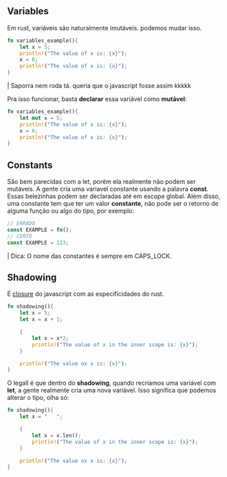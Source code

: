 ## Variables

Em rust, variáveis são naturalmente imutáveis. podemos mudar isso.
```rust
fn variables_example(){
    let x = 5;
    println!("The value of x is: {x}");
    x = 6;
    println!("The value of x is: {x}");
}
```
| Saporra nem roda tá. queria que o javascript fosse assim kkkkk


Pra isso funcionar, basta **declarar** essa variável como **mutável**:
```rust
fn variables_example(){
    let mut x = 5;
    println!("The value of x is: {x}");
    x = 6;
    println!("The value of x is: {x}");
}
```

## Constants

São bem parecidas com a let, porém ela realmente não podem ser mutáveis. 
A gente cria uma variavel constante usando a palavra __const__.
Essas belezinhas podem ser declaradas até em escope global. Além disso,
uma constante tem que ter um valor **constante**, não pode ser o retorno de alguma 
função ou algo do tipo, por exemplo:
```rust
// ERRADO
const EXAMPLE = fn();
// CERTO
const EXAMPLE = 123;
```

| Dica: O nome das constantes é sempre em CAPS_LOCK. 

## Shadowing
É [closure](https://developer.mozilla.org/pt-BR/docs/Web/JavaScript/Closures) do javascript com as especificidades do rust.
```rust
fn shadowing(){
    let x = 5;
    let x = x + 1;

    {
        let x = x*2;
        println!("The value of x in the inner scope is: {x}");
    }

    println!("The value ox x is: {x}");
}
```
O legall é que dentro do __shadowing__, quando recriamos uma variável com **let**, 
a gente realmente cria uma nova variável. Isso significa que podemos alterar 
o tipo, olha só:
```rust
fn shadowing(){
    let x = "   ";

    {
        let x = x.len();
        println!("The value of x in the inner scope is: {x}");
    }

    println!("The value ox x is: {x}");
}
```
